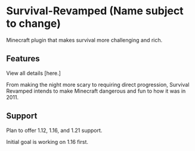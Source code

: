# Survival-Revamped (Name subject to change)
Minecraft plugin that makes survival more challenging and rich.

## Features
View all details [here.]

From making the night more scary to requiring direct progression, Survival Revamped intends to make Minecraft dangerous and fun to how it was in 2011.


## Support
Plan to offer 1.12, 1.16, and 1.21 support.

Initial goal is working on 1.16 first.
